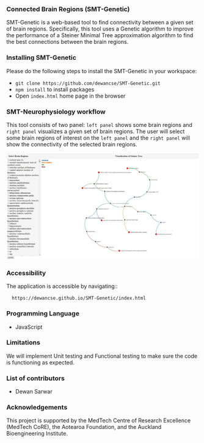 ### Connected Brain Regions (SMT-Genetic)
SMT-Genetic is a web-based tool to find connectivity between a given set of brain regions. Specifically, this tool uses a Genetic algorithm to improve the performance of a Steiner Minimal Tree approximation algorithm to find the best connections between the brain regions.

### Installing SMT-Genetic
Please do the following steps to install the SMT-Genetic in your workspace:

- `git clone https://github.com/dewancse/SMT-Genetic.git`
- `npm install` to install packages
- Open `index.html` home page in the browser

### SMT-Neurophysiology workflow
This tool consists of two panel: `left panel` shows some brain regions and `right panel` visualizes a given set of brain regions. The user will select some brain regions of interest on the `left panel` and the `right panel` will show the connectivity of the selected brain regions.
<center><img src=images/SMTVisualization.png /></center>

### Accessibility
The application is accessible by navigating::
```
  https://dewancse.github.io/SMT-Genetic/index.html
```

### Programming Language
- JavaScript

### Limitations
We will implement Unit testing and Functional testing to make sure the code is functioning as expected.

### List of contributors
- Dewan Sarwar

### Acknowledgements
This project is supported by the MedTech Centre of Research Excellence (MedTech CoRE), the Aotearoa Foundation, and the Auckland Bioengineering Institute.